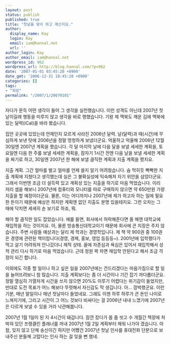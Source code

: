 ```yaml
---
layout: post
status: publish
published: true
title: "첫날을 맞이 하고 계신지요."
author:
  display_name: Kay
  login: Kay
  email: iam@hannal.net
  url: ''
author_login: Kay
author_email: iam@hannal.net
wordpress_id: 962
wordpress_url: http://blog.hannal.com/?p=962
date: '2007-01-01 03:45:20 +0900'
date_gmt: '2006-12-31 18:45:20 +0900'
categories: []
tags:
- "희망"
permalink: "/2007/1/20070101"
---
```

<p>자다가 문득 어떤 생각이 들어 그 생각을 실천했습니다. 이런 성격도 아닌데 2007년 첫날이길래 행동을 미루지 않고 생각을 바로 행했습니다. 기왕 제 맥북도 깨운 김에 맥북에 있는 달력(iCal)을 바라 봤습니다.</p>
<p>집안 곳곳에 있었는데 언제인지 모르게 사라진 2006년 달력. 날(달력)과 때(시간)에 무심하게 보낸 탓에 2006년을 정말 멍청하게 보냈더군요. 억울하고 억울해 2006년 12월 30일엔 2007년 계획을 짰습니다. 각 달 마지막 날에 다음 달을 보낼 세세한 계획을, 토요일엔 다음 한 주를 보낼 세세한 계획을, 잠자기 1시간 전엔 다음 날을 보낼 세세한 계획을 짜기로 하고, 30일엔 2007년 한 해에 보낼 큼직한 계획과 지출 계획을 짰지요.</p>
<p>지출 계획. 그간 얼마를 벌고 얼마를 언제 쓸지 알기 어려웠습니다. 숨 막히듯 빡빡한 지출 계획에 지쳤다고 생각했는데 실은 그 불확실성에 익숙해져 자기 위안을 삼았더군요. 그래서 이번엔 조금 더 설득력 있고 계획성 있는 지출을 하기로 마음 먹었습니다. 이리 저리 셈을 해보니 2007년에 컴퓨터와 모니터를 따로 구매하지 않으면 약 650만원 가량 지출을 할 예정이더군요. 물론, 이는 어디까지나 2007년에 제가 하고자 하는 일에 필요한 돈이기 때문에 예상은 하지만 계획엔 없던 지출도 분명 있을테지요. 그런 오차는 그 때에 닥치면 세세히 손 보기로 하죠, 뭐.</p>
<p>해야 할 큼직한 일도 잡았습니다. 예를 들면, 회사에서 허락해준다면 올 해엔 대학교에 재입학을 하는 것이지요. 아, 물론 방송통신대학교이기 때문에 회사에 큰 지장은 주지 않습니다. 주변 사람들 예상과는 달리 제 학과는 경영학입니다. 제 책 약 900권 중 100권은 경영에 관련된 책이랍니다(경영, 경제, 홍보, 영업 등등등~). 2001년에 입학했다가 먹고 살기 어려워져 안나갔더니 제적 상태. 꼴에 자존심과 욕심은 있어서 재입학해서 성적 관리 다시 하기로 마음 먹었습니다. 근데 정원 꽉 차면 재입학 안된다고 해서 조금 걱정이 되긴 합니다.</p>
<p>이외에도 각종 할 일이나 하고 싶은 일을 2007년에는 건드리겠다는 마음가짐으로 할 일을 늘어뜨려보니 참 많습니다. 지출 계획보다는 좀 더 시간이나 기간 잡기 까다롭더군요. 정말 열심히 가열차게 시간을 쓰지 않으면 20%도 이루기 어렵다는 위기감이 들었지만, 반대로 도전 목표가 어느 해보다 뚜렷해서 자신감도 막 생깁니다. 아... 깜박했군요. 이런 기분, 매년 말일이나 매년 첫날마다 들었네요. 그래도 이젠 하루 하루가 큰 돈인 나이로 느껴지기에, 그리고 시간이 그 어느 것보다 비싸다는 걸 2006년 내내 느꼈기에 2007년은 다르게 보낼 수 있을 거라 낙관해봅니다.</p>
<p>2007년 1월 1일이 된 지 4시간이 돼갑니다. 잠깐 잤다가 몸 좀 씻고 수 개월간 책장에 처박혀 있던 프랭클린 플래너를 꺼내 2007년 1월 2일 계획부터 채워 나가야 겠습니다. 아참, 잊지 않고 단체 송신이긴 하지만 어쨌건 2007년 첫날 인사를 휴대전화 단문으로 보내주신 분들께 고맙다는 인사 하는 걸 잊을 뻔 했네.</p>
